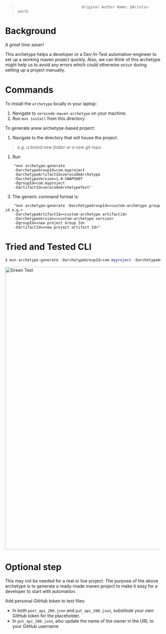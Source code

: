 >                                  Original Author Name: @kristin-smith

Background
===
_A great time saver!_

This archetype helps a developer or a Dev-In-Test automation-engineer to set up a working maven project quickly. Also, we can think of this archetype might help us to avoid any errors which could otherwise occur during setting up a project manually.

Commands
===
To install the `archetype` locally in your laptop:

1. Navigate to `zerocode-maven-archetype` on your machine. 
1. Run `mvn install` from this directory
    
To generate anew archetype-based project:
1. Navigate to the directory that will house the project. 
> _e.g. a brand new folder or a new git repo._

1. Run 
```
    "mvn archetype:generate 
    -DarchetypeGroupId=com.myproject 
    -DarchetypeArtifactId=zerocodeArchetype 
    -DarchetypeVersion=1.0-SNAPSHOT 
    -DgroupId=com.myproject 
    -DartifactId=zerocodeArchetypeTest"
```
    
3. The generic command format is:
```
    "mvn archetype:generate -DarchetypeGroupId=<custom-archetype group id e.g.>
    -DarchetypeArtifactId=<custom-archetype artifactid>
    -DarchetypeVersion=<custom-archetype version>
    -DgroupId=<new project Group Id>
    -DartifactId=<new project artifact Id>"
```

Tried and Tested CLI
===
```java
$ mvn archetype:generate -DarchetypeGroupId=com.myproject -DarchetypeArtifactId=zerocodeArchetype -DarchetypeVersion=1.0-SNAPSHOT -DgroupId=com.xbox -DartifactId=game-app
```

<img width="916" alt="Green Test" src="https://user-images.githubusercontent.com/12598420/67926647-6a6e3700-fbae-11e9-8d65-755e9820fb57.png">



Optional step
===
This may not be needed for a real or live project. The purpose of the above archetype is to generate a ready-made maven project to make it easy for a developer to start with automation.
    
Add personal GitHub token to test files:
+    In both `post_api_200.json` and `put_api_200.json`, substitute your own GitHub token for the placeholder.
+    In `put_api_200.json`, also update the name of the owner in the URL to your GitHub username